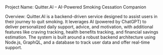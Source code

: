 Project Name: Quitter.AI – AI-Powered Smoking Cessation Companion

Overview:
Quitter.AI is a backend-driven service designed to assist users in their journey to quit smoking. It leverages AI (powered by ChatGPT) to deliver personalized daily support, advice, and motivation, with additional features like craving tracking, health benefits tracking, and financial savings estimation. The system is built around a robust backend architecture using Node.js, GraphQL, and a database to track user data and offer real-time support.